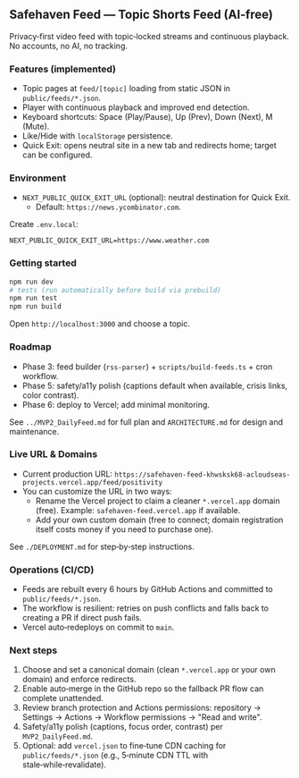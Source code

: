 ## Safehaven Feed — Topic Shorts Feed (AI‑free)

Privacy‑first video feed with topic‑locked streams and continuous playback. No accounts, no AI, no tracking.

### Features (implemented)

- Topic pages at `feed/[topic]` loading from static JSON in `public/feeds/*.json`.
- Player with continuous playback and improved end detection.
- Keyboard shortcuts: Space (Play/Pause), Up (Prev), Down (Next), M (Mute).
- Like/Hide with `localStorage` persistence.
- Quick Exit: opens neutral site in a new tab and redirects home; target can be configured.

### Environment

- `NEXT_PUBLIC_QUICK_EXIT_URL` (optional): neutral destination for Quick Exit.
  - Default: `https://news.ycombinator.com`.

Create `.env.local`:

```
NEXT_PUBLIC_QUICK_EXIT_URL=https://www.weather.com
```

### Getting started

```powershell
npm run dev
# tests (run automatically before build via prebuild)
npm run test
npm run build
```

Open `http://localhost:3000` and choose a topic.

### Roadmap

- Phase 3: feed builder (`rss-parser`) + `scripts/build-feeds.ts` + cron workflow.
- Phase 5: safety/a11y polish (captions default when available, crisis links, color contrast).
- Phase 6: deploy to Vercel; add minimal monitoring.

See `../MVP2_DailyFeed.md` for full plan and `ARCHITECTURE.md` for design and maintenance.

### Live URL & Domains

- Current production URL: `https://safehaven-feed-khwsksk68-acloudseas-projects.vercel.app/feed/positivity`
- You can customize the URL in two ways:
  - Rename the Vercel project to claim a cleaner `*.vercel.app` domain (free). Example: `safehaven-feed.vercel.app` if available.
  - Add your own custom domain (free to connect; domain registration itself costs money if you need to purchase one).

See `./DEPLOYMENT.md` for step‑by‑step instructions.

### Operations (CI/CD)

- Feeds are rebuilt every 6 hours by GitHub Actions and committed to `public/feeds/*.json`.
- The workflow is resilient: retries on push conflicts and falls back to creating a PR if direct push fails.
- Vercel auto‑redeploys on commit to `main`.

### Next steps

1. Choose and set a canonical domain (clean `*.vercel.app` or your own domain) and enforce redirects.
2. Enable auto‑merge in the GitHub repo so the fallback PR flow can complete unattended.
3. Review branch protection and Actions permissions: repository → Settings → Actions → Workflow permissions → "Read and write".
4. Safety/a11y polish (captions, focus order, contrast) per `MVP2_DailyFeed.md`.
5. Optional: add `vercel.json` to fine‑tune CDN caching for `public/feeds/*.json` (e.g., 5‑minute CDN TTL with stale‑while‑revalidate).
